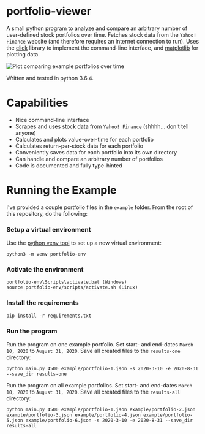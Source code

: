 # portfolio-viewer
A small python program to analyze and compare an arbitrary number of user-defined stock portfolios over time. Fetches stock data from the `Yahoo! Finance` website (and therefore requires an internet connection to run). Uses the [click](https://click.palletsprojects.com/en/7.x/) library to implement the command-line interface, and [matplotlib](https://matplotlib.org/) for plotting data.

![Plot comparing example portfolios over time](https://user-images.githubusercontent.com/8965354/94437178-64d8f280-016b-11eb-9f13-ed244dbd95d2.jpg)

Written and tested in python 3.6.4.

# Capabilities
- Nice command-line interface
- Scrapes and uses stock data from `Yahoo! Finance` (shhhh... don't tell anyone)
- Calculates and plots value-over-time for each portfolio
- Calculates return-per-stock data for each portfolio
- Conveniently saves data for each portfolio into its own directory 
- Can handle and compare an arbitrary number of portfolios
- Code is documented and fully type-hinted

# Running the Example
I've provided a couple portfolio files in the `example` folder. From the root of this repository, do the following:

### Setup a virtual environment
Use the [python venv tool](https://docs.python.org/3/library/venv.html) to set up a new virtual environment:
```
python3 -m venv portfolio-env
```

### Activate the environment
```
portfolio-env\Scripts\activate.bat (Windows)
source portfolio-env/scripts/activate.sh (Linux)
```

### Install the requirements
```
pip install -r requirements.txt
```

### Run the program
Run the program on one example portfolio. Set start- and end-dates `March 10, 2020` to `August 31, 2020`. Save all created files to the `results-one` directory:
```
python main.py 4500 example/portfolio-1.json -s 2020-3-10 -e 2020-8-31 --save_dir results-one
```

Run the program on all example portfolios. Set start- and end-dates `March 10, 2020` to `August 31, 2020`. Save all created files to the `results-all` directory:
```
python main.py 4500 example/portfolio-1.json example/portfolio-2.json example/portfolio-3.json example/portfolio-4.json example/portfolio-5.json example/portfolio-6.json -s 2020-3-10 -e 2020-8-31 --save_dir results-all
```
